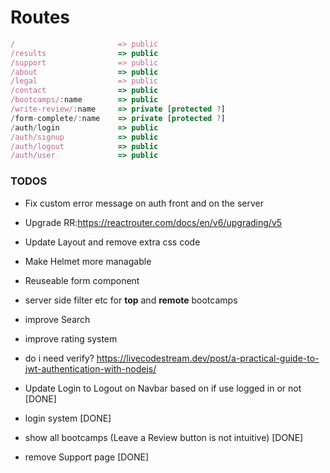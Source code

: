 # Routes

```js
/                       => public
/results                => public
/support                => public
/about                  => public
/legal                  => public
/contact                => public
/bootcamps/:name        => public
/write-review/:name     => private [protected ?]
/form-complete/:name    => private [protected ?]
/auth/login             => public
/auth/signup            => public
/auth/logout            => public
/auth/user              => public
```

### TODOS

- Fix custom error message on auth front and on the server
- Upgrade RR:https://reactrouter.com/docs/en/v6/upgrading/v5
- Update Layout and remove extra css code
- Make Helmet more managable
- Reuseable form component
- server side filter etc for **top** and **remote** bootcamps
- improve Search
- improve rating system
- do i need verify? https://livecodestream.dev/post/a-practical-guide-to-jwt-authentication-with-nodejs/

- Update Login to Logout on Navbar based on if use logged in or not [DONE]
- login system [DONE]
- show all bootcamps (Leave a Review button is not intuitive) [DONE]
- remove Support page [DONE]
